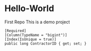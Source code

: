 # Hello-World
First Repo 
This is a demo project


    [Required]
    [Column(TypeName = "bigint")]
    [Index(IsUnique = true)]
    public long ContractorID { get; set; }

